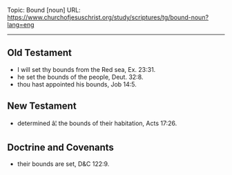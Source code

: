 Topic: Bound [noun]
URL: https://www.churchofjesuschrist.org/study/scriptures/tg/bound-noun?lang=eng

---

## Old Testament

- I will set thy bounds from the Red sea, Ex. 23:31.
- he set the bounds of the people, Deut. 32:8.
- thou hast appointed his bounds, Job 14:5.

## New Testament

- determined â¦ the bounds of their habitation, Acts 17:26.

## Doctrine and Covenants

- their bounds are set, D&C 122:9.

